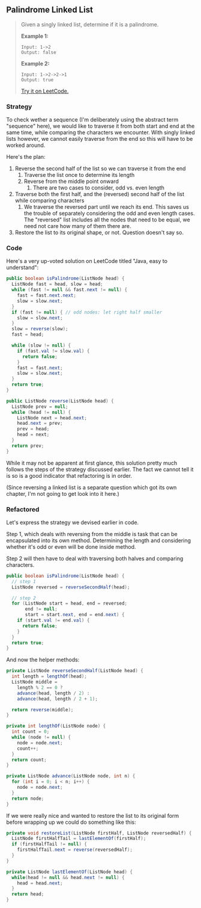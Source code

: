 ## Palindrome Linked List

> Given a singly linked list, determine if it is a palindrome.
>
> **Example 1:**
>
> ```
> Input: 1->2
> Output: false
> ```
>
> **Example 2:**
>
> ```
> Input: 1->2->2->1
> Output: true
> ```
>
> [Try it on LeetCode.](https://leetcode.com/problems/palindrome-linked-list/)



### Strategy

To check wether a sequence (I'm deliberately using the abstract term "sequence" here), we would like to traverse it from both start and end at the same time, while comparing the characters we encounter. With singly linked lists however, we cannot easily traverse from the end so this will have to be worked around.

Here's the plan:

1. Reverse the second half of the list so we can traverse it from the end
   1. Traverse the list once to determine its length
   2. Reverse from the middle point onward
      1. There are two cases to consider, odd vs. even length
2. Traverse both the first half, and the (reversed) second half of the list while comparing characters
   1. We traverse the reversed part until we reach its end. This saves us the trouble of separately considering the odd and even length cases. The "reversed" list includes all the nodes that need to be equal, we need not care how many of them there are.
3. Restore the list to its original shape, or not. Question doesn't say so.



### Code

Here's a very up-voted solution on LeetCode titled "Java, easy to understand":

```java
public boolean isPalindrome(ListNode head) {
  ListNode fast = head, slow = head;
  while (fast != null && fast.next != null) {
    fast = fast.next.next;
    slow = slow.next;
  }
  if (fast != null) { // odd nodes: let right half smaller
    slow = slow.next;
  }
  slow = reverse(slow);
  fast = head;

  while (slow != null) {
    if (fast.val != slow.val) {
      return false;
    }
    fast = fast.next;
    slow = slow.next;
  }
  return true;
}

public ListNode reverse(ListNode head) {
  ListNode prev = null;
  while (head != null) {
    ListNode next = head.next;
    head.next = prev;
    prev = head;
    head = next;
  }
  return prev;
}
```

While it may not be apparent at first glance, this solution pretty much follows the steps of the strategy discussed earlier. The fact we cannot tell it is so is a good indicator that refactoring is in order.

(Since reversing a linked list is a separate question which got its own chapter, I'm not going to get look into it here.)



### Refactored

Let's express the strategy we devised earlier in code.

Step 1, which deals with reversing from the middle is task that can be encapsulated into its own method. Determining the length and considering whether it's odd or even will be done inside method.

Step 2 will then have to deal with traversing both halves and comparing characters.

```java
public boolean isPalindrome(ListNode head) {
  // step 1
  ListNode reversed = reverseSecondHalf(head);

  // step 2
  for (ListNode start = head, end = reversed;
       end != null;
       start = start.next, end = end.next) {
    if (start.val != end.val) {
      return false;
    }
  }
  return true;
}
```

And now the helper methods:

```java
private ListNode reverseSecondHalf(ListNode head) {
  int length = lengthOf(head);
  ListNode middle = 
    length % 2 == 0 ? 
    advance(head, length / 2) : 
    advance(head, length / 2 + 1);

  return reverse(middle);
}
```

```java
private int lengthOf(ListNode node) {
  int count = 0;
  while (node != null) {
    node = node.next;
    count++;
  }
  return count;
}
```

```java
private ListNode advance(ListNode node, int n) {
  for (int i = 0; i < n; i++) {
    node = node.next;
  }
  return node;
}
```

If we were really nice and wanted to restore the list to its original form before wrapping up we could do something like this:

```java
private void restoreList(ListNode firstHalf, ListNode reversedHalf) {
  ListNode firstHalfTail = lastElementOf(firstHalf);
  if (firstHalfTail != null) {
    firstHalfTail.next = reverse(reversedHalf);
  }
}

private ListNode lastElementOf(ListNode head) {
  while(head != null && head.next != null) {
    head = head.next;
  }
  return head;
}
```

